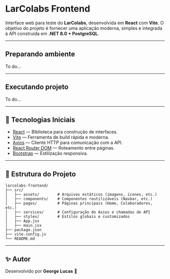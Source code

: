 # LarColabs Frontend

Interface web para teste do **LarColabs**, desenvolvida em **React** com **Vite**.
O objetivo do projeto é fornecer uma aplicação moderna, simples e integrada à API construída em **.NET 8.0 + PostgreSQL**.

---

## Preparando ambiente
To do...

---

## Executando projeto
To do...

---

## 🚀 Tecnologias Iniciais

- [React](https://react.dev/) — Biblioteca para construção de interfaces.
- [Vite](https://vitejs.dev/) — Ferramenta de build rápida e moderna.
- [Axios](https://axios-http.com/) — Cliente HTTP para comunicação com a API.
- [React Router DOM](https://reactrouter.com/) — Roteamento entre páginas.
- [Bootstrap](https://getbootstrap.com/) — Estilização responsiva.

---

## 📂 Estrutura do Projeto

```plaintext
larcolabs-frontend/
├── src/
│   ├── assets/        # Arquivos estáticos (imagens, ícones, etc.)
│   ├── components/    # Componentes reutilizáveis (Navbar, etc.)
│   ├── pages/         # Páginas principais (Home, Colaboradores, etc.)
│   ├── services/      # Configuração do Axios e chamadas de API
│   ├── styles/        # Estilos globais e customizados
│   ├── App.jsx
│   ├── main.jsx
├── package.json
├── vite.config.js
└── README.md
```
---

## ✨ Autor

Desenvolvido por **George Lucas** 🚀  
